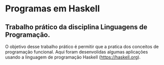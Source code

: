 
# Programas em Haskell

## Trabalho prático da disciplina Linguagens de Programação.

O	objetivo	desse	 trabalho	prático	é	permitir	que	a	pratica	dos	conceitos	 de	 programação	 funcional.	 Aqui foram	 desenvolidas	 algumas	aplicações	usando	a	linguagem	de	programação	Haskell (https://haskell.org).
